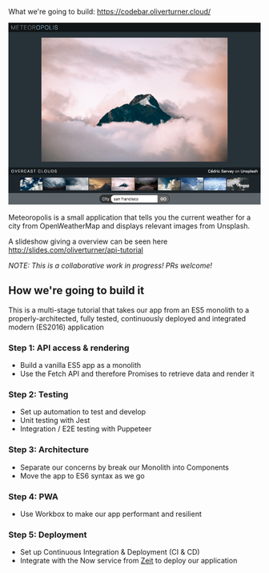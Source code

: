What we're going to build: https://codebar.oliverturner.cloud/

![Screenshot](public/assets/images/codebar.oliverturner.cloud_.png?raw=true "Meteoropolis")

Meteoropolis is a small application that tells you the current weather for a 
city from OpenWeatherMap and displays relevant images from Unsplash.

A slideshow giving a overview can be seen here http://slides.com/oliverturner/api-tutorial

_NOTE: This is a collaborative work in progress! PRs welcome!_

## How we're going to build it

This is a multi-stage tutorial that takes our app from an ES5 monolith to a 
properly-architected, fully tested, continuously deployed and integrated modern 
(ES2016) application

### Step 1: API access & rendering
- Build a vanilla ES5 app as a monolith
- Use the Fetch API and therefore Promises to retrieve data and render it

### Step 2: Testing
- Set up automation to test and develop
- Unit testing with Jest
- Integration / E2E testing with Puppeteer

### Step 3: Architecture
- Separate our concerns by break our Monolith into Components
- Move the app to ES6 syntax as we go

### Step 4: PWA
- Use Workbox to make our app performant and resilient

### Step 5: Deployment
- Set up Continuous Integration & Deployment (CI & CD)
- Integrate with the Now service from [Zeit](http://zeit.co) to deploy our application